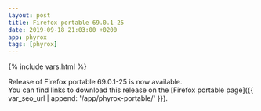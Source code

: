 ```yaml
---
layout: post
title: Firefox portable 69.0.1-25
date: 2019-09-18 21:03:00 +0200
app: phyrox
tags: [phyrox]
---
```

{% include vars.html %}

Release of Firefox portable 69.0.1-25 is now available.<br />
You can find links to download this release on the [Firefox portable page]({{ var_seo_url | append: '/app/phyrox-portable/' }}).